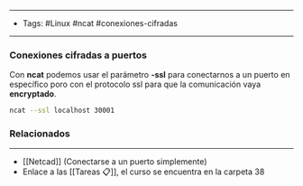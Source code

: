 -----
- Tags: #Linux #ncat #conexiones-cifradas
------

### Conexiones cifradas a puertos

Con **ncat** podemos usar el parámetro **-ssl** para conectarnos a un puerto en específico poro con el protocolo ssl para que la comunicación vaya **encryptado**.
```bash
ncat --ssl localhost 30001
```

### Relacionados
---
- [[Netcad]] (Conectarse a un puerto simplemente)
- Enlace a las [[Tareas 📋]], el curso se encuentra en la carpeta 38